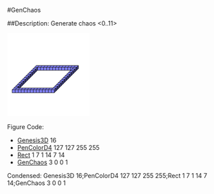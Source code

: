 #GenChaos

##Description: Generate chaos <0..11> <x> <y> <z>

![](GenChaos.png)

Figure Code:
- [Genesis3D](Genesis3D.md) 16
- [PenColorD4](PenColorD4.md) 127 127 255 255
- [Rect](Rect.md) 1 7 1 14 7 14
- [GenChaos](GenChaos.md) 3 0 0 1

Condensed: Genesis3D 16;PenColorD4 127 127 255 255;Rect 1 7 1 14 7 14;GenChaos 3 0 0 1

